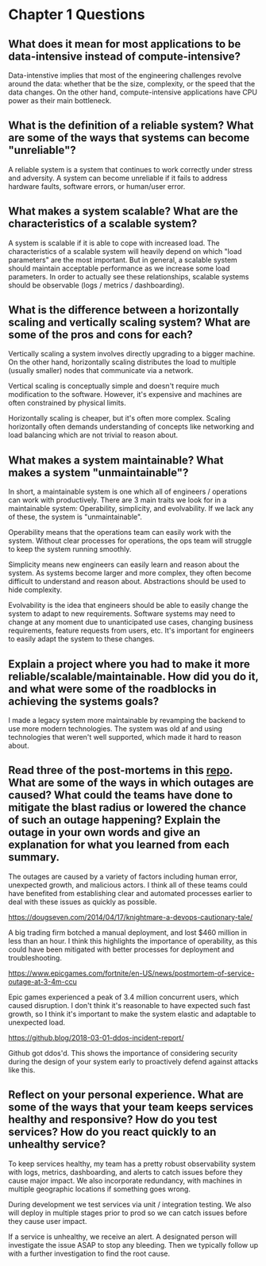 # Chapter 1 Questions

## What does it mean for most applications to be data-intensive instead of compute-intensive?

Data-intenstive implies that most of the engineering challenges revolve around the data: whether that be the size, complexity, or the speed that the data changes. On the other hand, compute-intensive applications have CPU power as their main bottleneck. 

## What is the definition of a reliable system? What are some of the ways that systems can become "unreliable"?

A reliable system is a system that continues to work correctly under stress and adversity. A system can become unreliable if it fails to address hardware faults, software errors, or human/user error.

## What makes a system scalable? What are the characteristics of a scalable system?

A system is scalable if it is able to cope with increased load. The characteristics of a scalable system will heavily depend on which "load parameters" are the most important. But in general, a scalable system should maintain acceptable performance as we increase some load parameters. In order to actually see these relationships, scalable systems should be observable (logs / metrics / dashboarding).

## What is the difference between a horizontally scaling and vertically scaling system? What are some of the pros and cons for each?

Vertically scaling a system involves directly upgrading to a bigger machine. On the other hand, horizontally scaling distributes the load to multiple (usually smaller) nodes that communicate via a network.

Vertical scaling is conceptually simple and doesn't require much modification to the software. However, it's expensive and machines are often constrained by physical limits.

Horizontally scaling is cheaper, but it's often more complex. Scaling horizontally often demands understanding of concepts like networking and load balancing which are not trivial to reason about. 

## What makes a system maintainable? What makes a system "unmaintainable"?

In short, a maintainable system is one which all of engineers / operations can work with productively. There are 3 main traits we look for in a maintainable system: Operability, simplicity, and evolvability. If we lack any of these, the system is "unmaintainable". 

Operability means that the operations team can easily work with the system. Without clear processes for operations, the ops team will struggle to keep the system running smoothly. 

Simplicity means new engineers can easily learn and reason about the system. As systems become larger and more complex, they often become difficult to understand and reason about. Abstractions should be used to hide complexity. 

Evolvability is the idea that engineers should be able to easily change the system to adapt to new requirements. Software systems may need to change at any moment due to unanticipated use cases, changing business requirements, feature requests from users, etc. It's important for engineers to easily adapt the system to these changes. 

## Explain a project where you had to make it more reliable/scalable/maintainable. How did you do it, and what were some of the roadblocks in achieving the systems goals?

I made a legacy system more maintainable by revamping the backend to use more modern technologies. The system was old af and using technologies that weren't well supported, which made it hard to reason about.

## Read three of the post-mortems in this [repo](https://github.com/danluu/post-mortems). What are some of the ways in which outages are caused? What could the teams have done to mitigate the blast radius or lowered the chance of such an outage happening? Explain the outage in your own words and give an explanation for what you learned from each summary.

The outages are caused by a variety of factors including human error, unexpected growth, and malicious actors. I think all of these teams could have benefited from establishing clear and automated processes earlier to deal with these issues as quickly as possible. 

https://dougseven.com/2014/04/17/knightmare-a-devops-cautionary-tale/

A big trading firm botched a manual deployment, and lost $460 million in less than an hour. I think this highlights the importance of operability, as this could have been mitigated with better processes for deployment and troubleshooting. 

https://www.epicgames.com/fortnite/en-US/news/postmortem-of-service-outage-at-3-4m-ccu

Epic games experienced a peak of 3.4 million concurrent users, which caused disruption. I don't think it's reasonable to have expected such fast growth, so I think it's important to make the system elastic and adaptable to unexpected load.

https://github.blog/2018-03-01-ddos-incident-report/

Github got ddos'd. This shows the importance of considering security during the design of your system early to proactively defend against attacks like this.

## Reflect on your personal experience. What are some of the ways that your team keeps services healthy and responsive? How do you test services? How do you react quickly to an unhealthy service?

To keep services healthy, my team has a pretty robust observability system with logs, metrics, dashboarding, and alerts to catch issues before they cause major impact. We also incorporate redundancy, with machines in multiple geographic locations if something goes wrong. 

During development we test services via unit / integration testing. We also will deploy in multiple stages prior to prod so we can catch issues before they cause user impact.  

If a service is unhealthy, we receive an alert. A designated person will investigate the issue ASAP to stop any bleeding. Then we typically follow up with a further investigation to find the root cause.
